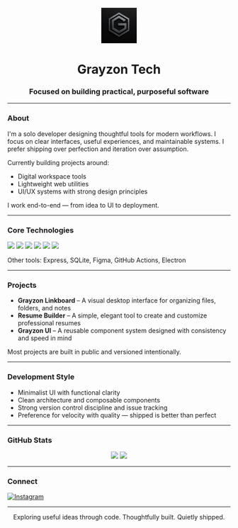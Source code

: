 <p align="center">
  <img src="./logo.png" alt="Grayzon Logo" width="80" height="80"/>
</p>

<h1 align="center">Grayzon Tech</h1>
<h3 align="center">Focused on building practical, purposeful software</h3>

---

### About

I'm a solo developer designing thoughtful tools for modern workflows. I focus on clear interfaces, useful experiences, and maintainable systems. I prefer shipping over perfection and iteration over assumption.

Currently building projects around:

- Digital workspace tools
- Lightweight web utilities
- UI/UX systems with strong design principles

I work end-to-end — from idea to UI to deployment.

---

### Core Technologies

<p>
  <img src="https://img.shields.io/badge/JavaScript-F7DF1E?style=for-the-badge&logo=javascript&logoColor=black" />
  <img src="https://img.shields.io/badge/TypeScript-3178C6?style=for-the-badge&logo=typescript&logoColor=white" />
  <img src="https://img.shields.io/badge/React-20232A?style=for-the-badge&logo=react&logoColor=61DAFB" />
  <img src="https://img.shields.io/badge/Vite-646CFF?style=for-the-badge&logo=vite&logoColor=white" />
  <img src="https://img.shields.io/badge/TailwindCSS-06B6D4?style=for-the-badge&logo=tailwindcss&logoColor=white" />
  <img src="https://img.shields.io/badge/Node.js-339933?style=for-the-badge&logo=node.js&logoColor=white" />
</p>

Other tools: Express, SQLite, Figma, GitHub Actions, Electron

---

### Projects

- **Grayzon Linkboard** – A visual desktop interface for organizing files, folders, and notes  
- **Resume Builder** – A simple, elegant tool to create and customize professional resumes  
- **Grayzon UI** – A reusable component system designed with consistency and speed in mind  

Most projects are built in public and versioned intentionally.

---

### Development Style

- Minimalist UI with functional clarity  
- Clean architecture and composable components  
- Strong version control discipline and issue tracking  
- Preference for velocity with quality — shipped is better than perfect

---

### GitHub Stats

<p align="center">
  <img src="https://github-readme-stats.vercel.app/api?username=grayzon-tech&show_icons=true&theme=default" />
  
  <img src="https://github-readme-streak-stats.herokuapp.com/?user=grayzon-tech&theme=default" />
</p>

---

### Connect

[![Instagram](https://img.shields.io/badge/@grayzon.tech-000?style=for-the-badge&logo=instagram&logoColor=white)](https://instagram.com/grayzon.tech)

<!-- Optional future links -->
<!-- [![Website](https://img.shields.io/badge/grayzon.tech-000?style=for-the-badge&logo=vercel&logoColor=white)](https://grayzon.tech) -->

---

<p align="center">
  Exploring useful ideas through code.  
  Thoughtfully built. Quietly shipped.
</p>
